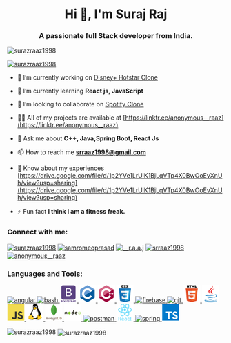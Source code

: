 <h1 align="center">Hi 👋, I'm Suraj Raj</h1>
<h3 align="center">A passionate full Stack developer from India.</h3>

<p align="left"> <img src="https://komarev.com/ghpvc/?username=surazraaz1998&label=Profile%20views&color=0e75b6&style=flat" alt="surazraaz1998" /> </p>

<p align="left"> <a href="https://github.com/ryo-ma/github-profile-trophy"><img src="https://github-profile-trophy.vercel.app/?username=surazraaz1998" alt="surazraaz1998" /></a> </p>

- 🔭 I’m currently working on [Disney+ Hotstar Clone](https://github.com/surazraaz1998/Disney-Hotstar-Clone)

- 🌱 I’m currently learning **React js, JavaScript**

- 👯 I’m looking to collaborate on [Spotify Clone](https://github.com/surazraaz1998/Spotify-Clone)

- 👨‍💻 All of my projects are available at [https://linktr.ee/anonymous__raaz](https://linktr.ee/anonymous__raaz)

- 💬 Ask me about **C++, Java,Spring Boot, React Js**

- 📫 How to reach me **srraaz1998@gmail.com**

- 📄 Know about my experiences [https://drive.google.com/file/d/1p2YVe1LrUiK1BjLqVTp4X0BwOoEvXnUh/view?usp=sharing](https://drive.google.com/file/d/1p2YVe1LrUiK1BjLqVTp4X0BwOoEvXnUh/view?usp=sharing)

- ⚡ Fun fact **I think I am a fitness freak.**

<h3 align="left">Connect with me:</h3>
<p align="left">
<a href="https://linkedin.com/in/surazraaz1998" target="blank"><img align="center" src="https://raw.githubusercontent.com/rahuldkjain/github-profile-readme-generator/master/src/images/icons/Social/linked-in-alt.svg" alt="surazraaz1998" height="30" width="40" /></a>
<a href="https://fb.com/samromeoprasad" target="blank"><img align="center" src="https://raw.githubusercontent.com/rahuldkjain/github-profile-readme-generator/master/src/images/icons/Social/facebook.svg" alt="samromeoprasad" height="30" width="40" /></a>
<a href="https://instagram.com/__r.a.a.j" target="blank"><img align="center" src="https://raw.githubusercontent.com/rahuldkjain/github-profile-readme-generator/master/src/images/icons/Social/instagram.svg" alt="__r.a.a.j" height="30" width="40" /></a>
<a href="https://www.hackerrank.com/srraaz1998" target="blank"><img align="center" src="https://raw.githubusercontent.com/rahuldkjain/github-profile-readme-generator/master/src/images/icons/Social/hackerrank.svg" alt="srraaz1998" height="30" width="40" /></a>
<a href="https://www.leetcode.com/anonymous__raaz" target="blank"><img align="center" src="https://raw.githubusercontent.com/rahuldkjain/github-profile-readme-generator/master/src/images/icons/Social/leet-code.svg" alt="anonymous__raaz" height="30" width="40" /></a>
</p>

<h3 align="left">Languages and Tools:</h3>
<p align="left"> <a href="https://angular.io" target="_blank"> <img src="https://angular.io/assets/images/logos/angular/angular.svg" alt="angular" width="40" height="40"/> </a> <a href="https://www.gnu.org/software/bash/" target="_blank"> <img src="https://www.vectorlogo.zone/logos/gnu_bash/gnu_bash-icon.svg" alt="bash" width="40" height="40"/> </a> <a href="https://getbootstrap.com" target="_blank"> <img src="https://raw.githubusercontent.com/devicons/devicon/master/icons/bootstrap/bootstrap-plain-wordmark.svg" alt="bootstrap" width="40" height="40"/> </a> <a href="https://www.cprogramming.com/" target="_blank"> <img src="https://raw.githubusercontent.com/devicons/devicon/master/icons/c/c-original.svg" alt="c" width="40" height="40"/> </a> <a href="https://www.w3schools.com/cpp/" target="_blank"> <img src="https://raw.githubusercontent.com/devicons/devicon/master/icons/cplusplus/cplusplus-original.svg" alt="cplusplus" width="40" height="40"/> </a> <a href="https://www.w3schools.com/css/" target="_blank"> <img src="https://raw.githubusercontent.com/devicons/devicon/master/icons/css3/css3-original-wordmark.svg" alt="css3" width="40" height="40"/> </a> <a href="https://firebase.google.com/" target="_blank"> <img src="https://www.vectorlogo.zone/logos/firebase/firebase-icon.svg" alt="firebase" width="40" height="40"/> </a> <a href="https://git-scm.com/" target="_blank"> <img src="https://www.vectorlogo.zone/logos/git-scm/git-scm-icon.svg" alt="git" width="40" height="40"/> </a> <a href="https://www.w3.org/html/" target="_blank"> <img src="https://raw.githubusercontent.com/devicons/devicon/master/icons/html5/html5-original-wordmark.svg" alt="html5" width="40" height="40"/> </a> <a href="https://www.java.com" target="_blank"> <img src="https://raw.githubusercontent.com/devicons/devicon/master/icons/java/java-original.svg" alt="java" width="40" height="40"/> </a> <a href="https://developer.mozilla.org/en-US/docs/Web/JavaScript" target="_blank"> <img src="https://raw.githubusercontent.com/devicons/devicon/master/icons/javascript/javascript-original.svg" alt="javascript" width="40" height="40"/> </a> <a href="https://www.linux.org/" target="_blank"> <img src="https://raw.githubusercontent.com/devicons/devicon/master/icons/linux/linux-original.svg" alt="linux" width="40" height="40"/> </a> <a href="https://www.mongodb.com/" target="_blank"> <img src="https://raw.githubusercontent.com/devicons/devicon/master/icons/mongodb/mongodb-original-wordmark.svg" alt="mongodb" width="40" height="40"/> </a> <a href="https://nodejs.org" target="_blank"> <img src="https://raw.githubusercontent.com/devicons/devicon/master/icons/nodejs/nodejs-original-wordmark.svg" alt="nodejs" width="40" height="40"/> </a> <a href="https://postman.com" target="_blank"> <img src="https://www.vectorlogo.zone/logos/getpostman/getpostman-icon.svg" alt="postman" width="40" height="40"/> </a> <a href="https://reactjs.org/" target="_blank"> <img src="https://raw.githubusercontent.com/devicons/devicon/master/icons/react/react-original-wordmark.svg" alt="react" width="40" height="40"/> </a> <a href="https://spring.io/" target="_blank"> <img src="https://www.vectorlogo.zone/logos/springio/springio-icon.svg" alt="spring" width="40" height="40"/> </a> <a href="https://www.typescriptlang.org/" target="_blank"> <img src="https://raw.githubusercontent.com/devicons/devicon/master/icons/typescript/typescript-original.svg" alt="typescript" width="40" height="40"/> </a> </p>

<p><img align="left" src="https://github-readme-stats.vercel.app/api/top-langs?username=surazraaz1998&show_icons=true&locale=en&layout=compact" alt="surazraaz1998" /></p>

<p>&nbsp;<img align="center" src="https://github-readme-stats.vercel.app/api?username=surazraaz1998&show_icons=true&locale=en" alt="surazraaz1998" /></p>
